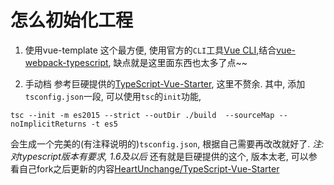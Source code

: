 # 怎么初始化工程

1. 使用vue-template
这个最方便, 使用官方的```CLI```工具[Vue CLI](https://github.com/vuejs/vue-cli),结合[vue-webpack-typescript](https://github.com/ducksoupdev/vue-webpack-typescript), 缺点就是这里面东西也太多了点~~

2. 手动档
参考巨硬提供的[TypeScript-Vue-Starter](https://github.com/Microsoft/TypeScript-Vue-Starter), 这里不赘余.
其中, 添加```tsconfig.json```一段, 可以使用```tsc```的```init```功能, 
```shell
tsc --init -m es2015 --strict --outDir ./build  --sourceMap --noImplicitReturns -t es5
```
会生成一个完美的(有注释说明的)```tsconfig.json```, 根据自己需要再改改就好了.
*注:对typescript版本有要求, 1.6及以后*
还有就是巨硬提供的这个, 版本太老, 可以参看自己fork之后更新的内容[HeartUnchange/TypeScript-Vue-Starter](https://github.com/HeartUnchange/TypeScript-Vue-Starter)